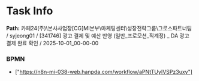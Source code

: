 # Task Info

**Path:** 카페24(주)\본사사업장\[CG]MI본부\마케팅센터\성장전략그룹\그로스파트너팀 / syjeong01 / [341746] 광고 결제 및 예산 반영 (일반_프로모션_직계정) _ DA 광고 결제 완료 확인 / 2025-10-01_00-00-00

### BPMN
- ["https://n8n-mi-038-web.hanpda.com/workflow/aPNtTUyIVSPz3uxy"]

